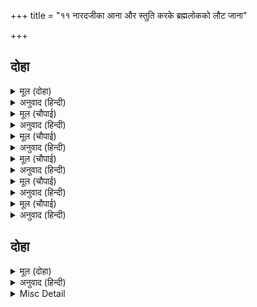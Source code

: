 +++
title = "११ नारदजीका आना और स्तुति करके ब्रह्मलोकको लौट जाना"

+++


## दोहा


<details><summary>मूल (दोहा)</summary>

तेहिं अवसर मुनि नारद आए करतल बीन।  
गावन लगे राम कल कीरति सदा नबीन॥ ५०॥
</details>

<details><summary>अनुवाद (हिन्दी)</summary>

उसी अवसरपर नारद मुनि हाथमें वीणा लिये हुए आये। वे श्रीरामजीकी सुन्दर और नित्य नवीन रहनेवाली कीर्ति गाने लगे॥ ५०॥
</details>

<details><summary>मूल (चौपाई)</summary>

मामवलोकय पंकज लोचन।  
कृपा बिलोकनि सोच बिमोचन॥  
नील तामरस स्याम काम अरि।  
हृदय कंज मकरंद मधुप हरि॥
</details>

<details><summary>अनुवाद (हिन्दी)</summary>

कृपापूर्वक देख लेनेमात्रसे शोकके छुड़ानेवाले हे कमलनयन! मेरी ओर देखिये (मुझपर भी कृपादृष्टि कीजिये)। हे हरि! आप नील कमलके समान श्यामवर्ण और कामदेवके शत्रु महादेवजीके हृदयकमलके मकरन्द (प्रेम-रस) के पान करनेवाले भ्रमर हैं॥ १॥
</details>

<details><summary>मूल (चौपाई)</summary>

जातुधान बरूथ बल भंजन।  
मुनि सज्जन रंजन अघ गंजन॥  
भूसुर ससि नव बृंद बलाहक।  
असरन सरन दीन जन गाहक॥
</details>

<details><summary>अनुवाद (हिन्दी)</summary>

आप राक्षसोंकी सेनाके बलको तोड़नेवाले हैं। मुनियों और संतजनोंको आनन्द देनेवाले और पापोंके नाश करनेवाले हैं। ब्राह्मणरूपी खेतीके लिये आप नये मेघसमूह हैं और शरणहीनोंको शरण देनेवाले तथा दीन जनोंको अपने आश्रयमें ग्रहण करनेवाले हैं॥ २॥
</details>

<details><summary>मूल (चौपाई)</summary>

भुज बल बिपुल भार महि खंडित।  
खर दूषन बिराध बध पंडित॥  
रावनारि सुखरूप भूपबर।  
जय दसरथ कुल कुमुद सुधाकर॥
</details>

<details><summary>अनुवाद (हिन्दी)</summary>

अपने बाहुबलसे पृथ्वीके बड़े भारी बोझको नष्ट करनेवाले, खर-दूषण और विराधके वध करनेमें कुशल, रावणके शत्रु, आनन्दस्वरूप, राजाओंमें श्रेष्ठ और दशरथके कुलरूपी कुमुदिनीके चन्द्रमा श्रीरामजी! आपकी जय हो॥ ३॥
</details>

<details><summary>मूल (चौपाई)</summary>

सुजस पुरान बिदित निगमागम।  
गावत सुर मुनि संत समागम॥  
कारुनीक ब्यलीक मद खंडन।  
सब बिधि कुसल कोसला मंडन॥
</details>

<details><summary>अनुवाद (हिन्दी)</summary>

आपका सुन्दर यश पुराणों, वेदोंमें और तन्त्रादि शास्त्रोंमें प्रकट है। देवता, मुनि और संतोंके समुदाय उसे गाते हैं। आप करुणा करनेवाले और झूठे मदका नाश करनेवाले, सब प्रकारसे कुशल (निपुण) श्रीअयोध्याजीके भूषण ही हैं॥ ४॥
</details>

<details><summary>मूल (चौपाई)</summary>

कलि मल मथन नाम ममताहन।  
तुलसिदास प्रभु पाहि प्रनत जन॥
</details>

<details><summary>अनुवाद (हिन्दी)</summary>

आपका नाम कलियुगके पापोंको मथ डालनेवाला और ममताको मारनेवाला है। हे तुलसीदासके प्रभु! शरणागतकी रक्षा कीजिये॥ ५॥
</details>

## दोहा


<details><summary>मूल (दोहा)</summary>

प्रेम सहित मुनि नारद बरनि राम गुन ग्राम।  
सोभासिंधु हृदयँ धरि गए जहाँ बिधि धाम॥ ५१॥
</details>

<details><summary>अनुवाद (हिन्दी)</summary>

श्रीरामचन्द्रजीके गुणसमूहोंका प्रेमपूर्वक वर्णन करके मुनि नारदजी शोभाके समुद्र प्रभुको हृदयमें धरकर जहाँ ब्रह्मलोक है वहाँ चले गये॥ ५१॥
</details>

<details><summary>Misc Detail</summary>


</details>
